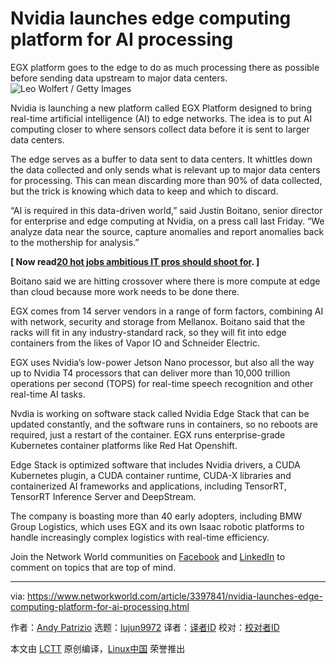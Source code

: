 [#]: collector: (lujun9972)
[#]: translator: ( )
[#]: reviewer: ( )
[#]: publisher: ( )
[#]: url: ( )
[#]: subject: (Nvidia launches edge computing platform for AI processing)
[#]: via: (https://www.networkworld.com/article/3397841/nvidia-launches-edge-computing-platform-for-ai-processing.html)
[#]: author: (Andy Patrizio https://www.networkworld.com/author/Andy-Patrizio/)

Nvidia launches edge computing platform for AI processing
======
EGX platform goes to the edge to do as much processing there as possible before sending data upstream to major data centers.
![Leo Wolfert / Getty Images][1]

Nvidia is launching a new platform called EGX Platform designed to bring real-time artificial intelligence (AI) to edge networks. The idea is to put AI computing closer to where sensors collect data before it is sent to larger data centers.

The edge serves as a buffer to data sent to data centers. It whittles down the data collected and only sends what is relevant up to major data centers for processing. This can mean discarding more than 90% of data collected, but the trick is knowing which data to keep and which to discard.

“AI is required in this data-driven world,” said Justin Boitano, senior director for enterprise and edge computing at Nvidia, on a press call last Friday. “We analyze data near the source, capture anomalies and report anomalies back to the mothership for analysis.”

**[ Now read[20 hot jobs ambitious IT pros should shoot for][2]. ]**

Boitano said we are hitting crossover where there is more compute at edge than cloud because more work needs to be done there.

EGX comes from 14 server vendors in a range of form factors, combining AI with network, security and storage from Mellanox. Boitano said that the racks will fit in any industry-standard rack, so they will fit into edge containers from the likes of Vapor IO and Schneider Electric.

EGX uses Nvidia’s low-power Jetson Nano processor, but also all the way up to Nvidia T4 processors that can deliver more than 10,000 trillion operations per second (TOPS) for real-time speech recognition and other real-time AI tasks.

Nvdia is working on software stack called Nvidia Edge Stack that can be updated constantly, and the software runs in containers, so no reboots are required, just a restart of the container. EGX runs enterprise-grade Kubernetes container platforms like Red Hat Openshift.

Edge Stack is optimized software that includes Nvidia drivers, a CUDA Kubernetes plugin, a CUDA container runtime, CUDA-X libraries and containerized AI frameworks and applications, including TensorRT, TensorRT Inference Server and DeepStream.

The company is boasting more than 40 early adopters, including BMW Group Logistics, which uses EGX and its own Isaac robotic platforms to handle increasingly complex logistics with real-time efficiency.

Join the Network World communities on [Facebook][3] and [LinkedIn][4] to comment on topics that are top of mind.

--------------------------------------------------------------------------------

via: https://www.networkworld.com/article/3397841/nvidia-launches-edge-computing-platform-for-ai-processing.html

作者：[Andy Patrizio][a]
选题：[lujun9972][b]
译者：[译者ID](https://github.com/译者ID)
校对：[校对者ID](https://github.com/校对者ID)

本文由 [LCTT](https://github.com/LCTT/TranslateProject) 原创编译，[Linux中国](https://linux.cn/) 荣誉推出

[a]: https://www.networkworld.com/author/Andy-Patrizio/
[b]: https://github.com/lujun9972
[1]: https://images.idgesg.net/images/article/2019/02/industry_4-0_industrial_iot_smart_factory_by_leowolfert_gettyimages-689799380_2400x1600-100788464-large.jpg
[2]: https://www.networkworld.com/article/3276025/careers/20-hot-jobs-ambitious-it-pros-should-shoot-for.html
[3]: https://www.facebook.com/NetworkWorld/
[4]: https://www.linkedin.com/company/network-world
